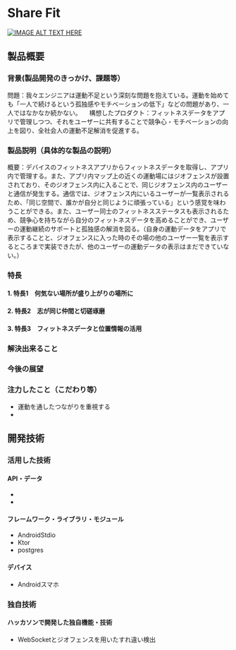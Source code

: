 # Share Fit

[![IMAGE ALT TEXT HERE](https://jphacks.com/wp-content/uploads/2024/07/JPHACKS2024_ogp.jpg)](https://www.youtube.com/watch?v=DZXUkEj-CSI)

## 製品概要
### 背景(製品開発のきっかけ、課題等）
問題：我々エンジニアは運動不足という深刻な問題を抱えている。運動を始めても「一人で続けるという孤独感やモチベーションの低下」などの問題があり、一人ではなかなか続かない。
　構想したプロダクト：フィットネスデータをアプリで管理しつつ、それをユーザーに共有することで競争心・モチベーションの向上を図り、全社会人の運動不足解消を促進する。
### 製品説明（具体的な製品の説明）
概要：デバイスのフィットネスアプリからフィットネスデータを取得し、アプリ内で管理する。また、アプリ内マップ上の近くの運動場にはジオフェンスが設置されており、そのジオフェンス内に入ることで、同じジオフェンス内のユーザーと通信が発生する。通信では、ジオフェンス内にいるユーザーが一覧表示されるため、「同じ空間で、誰かが自分と同じように頑張っている」という感覚を味わうことができる。また、ユーザー同士のフィットネスステータスも表示されるため、競争心を持ちながら自分のフィットネスデータを高めることができ、ユーザーの運動継続のサポートと孤独感の解消を図る。（自身の運動データをアプリで表示することと、ジオフェンスに入った時のその場の他のユーザー一覧を表示するところまで実装できたが、他のユーザーの運動データの表示はまだできていない。）
### 特長
#### 1. 特長1　何気ない場所が盛り上がりの場所に
#### 2. 特長2　志が同じ仲間と切磋琢磨
#### 3. 特長3　フィットネスデータと位置情報の活用

### 解決出来ること
### 今後の展望
### 注力したこと（こだわり等）
* 運動を通したつながりを重視する
* 

## 開発技術
### 活用した技術


#### API・データ
* 
* 

#### フレームワーク・ライブラリ・モジュール
* AndroidStdio
* Ktor
* postgres

#### デバイス
* Androidスマホ

### 独自技術
#### ハッカソンで開発した独自機能・技術
* WebSocketとジオフェンスを用いたすれ違い検出
